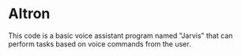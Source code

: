 # Altron
This code is a basic voice assistant program named "Jarvis" that can perform tasks based on voice commands from the user. 
